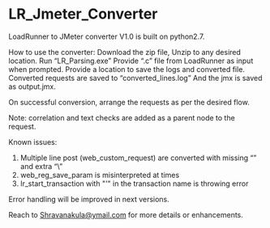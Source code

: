 # LR_Jmeter_Converter
LoadRunner to JMeter converter V1.0  is built on python2.7.


How to use the converter:
Download the zip file,
Unzip to any desired location.
Run “LR_Parsing.exe”
Provide “.c” file from LoadRunner as input when prompted.
Provide a location to save the logs and converted file.
Converted requests are saved to “converted_lines.log”
And the jmx is saved as output.jmx.

On successful conversion, arrange the requests as per the desired flow.

Note: correlation and text checks are added as a parent node to the request.

Known issues:
1.	Multiple line post (web_custom_request) are converted with missing “” and extra “\”
2.	web_reg_save_param is misinterpreted at times
3.	lr_start_transaction with "'" in the transaction name is throwing error

Error handling will be improved in next versions.

Reach to Shravanakula@ymail.com for more details or enhancements. 
	
